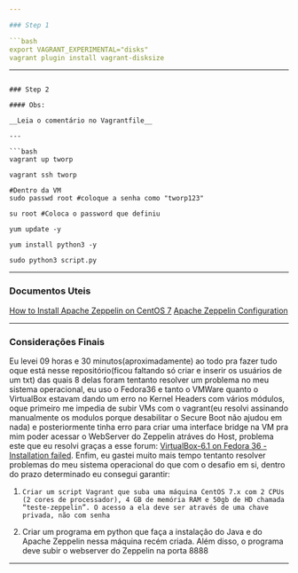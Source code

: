 ```yaml
---

### Step 1

```bash
export VAGRANT_EXPERIMENTAL="disks"
vagrant plugin install vagrant-disksize
```

---
```

### Step 2

#### Obs:

__Leia o comentário no Vagrantfile__

---

```bash
vagrant up tworp

vagrant ssh tworp

#Dentro da VM
sudo passwd root #coloque a senha como "tworp123"

su root #Coloca o password que definiu

yum update -y

yum install python3 -y

sudo python3 script.py 
```

---
### Documentos Uteis

[How to Install Apache Zeppelin on CentOS 7](https://www.vultr.com/docs/how-to-install-apache-zeppelin-on-centos-7/)
[Apache Zeppelin Configuration](https://zeppelin.apache.org/docs/0.8.0/setup/operation/configuration.html)

---

### Considerações Finais

Eu levei 09 horas e 30 minutos(aproximadamente) ao todo pra fazer tudo oque está nesse repositório(ficou faltando só criar e inserir os usuários de um txt) das quais 8 delas foram tentanto resolver um problema no meu sistema operacional, eu uso o Fedora36 e tanto o VMWare quanto o VirtualBox estavam dando um erro no Kernel Headers com vários módulos, oque primeiro me impedia de subir VMs com o vagrant(eu resolvi assinando manualmente os modulos porque desabilitar o Secure Boot não ajudou em nada) e posteriormente tinha erro para criar uma interface bridge na VM pra mim poder acessar o WebServer do Zeppelin atráves do Host, problema este que eu resolvi graças a esse forum: [VirtualBox-6.1 on Fedora 36 - Installation failed](https://forums.virtualbox.org/viewtopic.php?f=7&t=106307). Enfim, eu gastei muito mais tempo tentanto resolver problemas do meu sistema operacional do que com o desafio em si, dentro do prazo determinado eu consegui garantir: 

1.     Criar um script Vagrant que suba uma máquina CentOS 7.x com 2 CPUs (2 cores de processador), 4 GB de memória RAM e 50gb de HD chamada “teste-zeppelin”. O acesso a ela deve ser através de uma chave privada, não com senha

2. Criar um programa em python que faça a instalação do Java e do Apache Zeppelin nessa máquina recém criada. Além disso, o programa deve subir o webserver do Zeppelin na porta 8888

---
